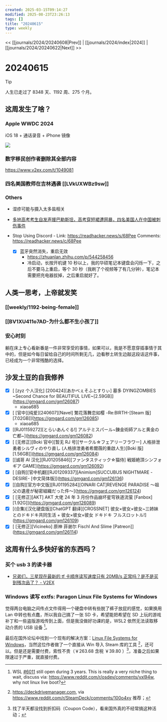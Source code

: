 ```yaml
---
created: 2025-03-15T09:14:27
modified: 2025-08-23T23:26:13
tags: []
title: "20240615"
type: weekly
---
```


<< [[journals/2024/20240608|Prev]] | [[journals/2024/index|2024]] | [[journals/2024/20240622|Next]] >>

# 20240615

> [!tip]
> 人生已走过了 8348 天、1192 周、275 个月。

## 这周发生了啥？

### Apple WWDC 2024

iOS 18 + 通话录音 + iPhone 镜像

![](https://x.com/UTMapp/status/1799647652134654045)

### 数字移民创作者删除其全部内容

https://www.v2ex.com/t/1049081

### 四名美国教师在吉林遇袭 [[LVkUXWBz9sw]]

### Others

- 湿疹可能与摄入太多盐相关
- [多地高考考生自发声援巴勒斯坦，高考穿短裙遭网暴，四名美国人在中国被刺伤事件](https://mailchi.mp/519e316c8169/ot45ikfh2y-17387566)
- Stop Using Discord
      - Link: https://readhacker.news/s/68Pee
        Comments: https://readhacker.news/c/68Pee

  - [x] 蓝牙突然消失，重启无效
    - https://zhuanlan.zhihu.com/p/544258456
    - 冷启动，长按开机键 10 秒以上，我的华硕笔记本键盘会闪烁一下，之后不要马上重启，等个 30 秒（我刷了个视频等了有几分钟），笔记本需要把充电器拔掉，之后重启就好了。

## 人类一思考，上帝就发笑

### [[weekly/1192-being-female]]

### [[BV1XU411o7AD-为什么都不生小孩了]]

### 安心时刻

躺在床上专心看新番是一件非常享受的事情，如果可以，我是不愿意穿插事情于其中的，但是如今每日留给自己的时间所剩无几，边看秽土转生边敲这段话这件事，已经成为一个非常残酷的选择。

## 沙发土豆的自我修养

  - [x] [ [zyz 个人汉化] [200424]\[あかべぇそふとすりぃ] 墓多 DYINGZOMBIES ~Second Chance for BEAUTIFUL LIVE~[2.59GB]](https://gmgard.com/gm126087)
    - xiaoa685
  - [x] [ [官中]\[纯爱]\[240607]\[Navel] 繁花落舞恋如樱 -Re:BIRTH-[Steam 版]\[7.02GB]](https://gmgard.com/gm126085)
    - xiaoa685
  - [x] [[RJ01159272]\[とらいあんぐる!] アルテミスパール~錬金術師アルと黄金の亡都~](https://gmgard.com/gm126082)
  - [x] [ [无修正]\[Boki 官中]\[暂无 RJ 号]\[サークル☆フェアリーフラワー] 人格排泄勇者シルヴィのやり直し (人格排泄勇者希爾薇的重啟人生)[Boki 版]\[1.56GB]](https://gmgard.com/gm126084)
  - [x] [[诚哥 AI 汉化]\[RJ01205846]\[ファンタスティック☆猫侍] 戦姫絶頂シンフォギア GAME](https://gmgard.com/gm126092)
  - [x] [ [自购]\[官中机翻]\[RJ01209337]\[Animism]SUCCUBUS NIGHTMARE -DESIRE- [中文简体版]](https://gmgard.com/gm126136)
  - [x] [[自购]\[官方中文版]\[RJ01195284]\[OINARI CAT]REVENGE PARADISE 〜祖父の遺産が秘密組織だった件〜](https://gmgard.com/gm126124)
  - [x] [ [无修正]\[AKT] AKT 大佬 24 年 3 月份作品崩坏星穹铁道流萤 [Fanbox]\[1.92G]](https://gmgard.com/gm126089)
  - [x] [(合集)[汉化硬盘版]\[ChatGPT 翻译]\[CROSSNET] 彼女×彼女×彼女~三姉妹とのドキドキ共同生活 + 彼女×彼女×彼女 ドキドキ フルスロットル!](https://gmgard.com/gm126109)
  - [x] [ [无修正]\[Vicineko] 原神 菲谢尔 Fischl And Slime [Patreon]](https://gmgard.com/gm126114)

## 这周有什么多快好省的东西吗？

### 买个 usb 3 的读卡器

- [兄弟们，三星现在最新的 tf 卡顺序读写速度只有 20MB/s 正常吗？是不是买到残次品了？ - V2EX](https://www.v2ex.com/t/922764)

### Windows 读写 extfs: Paragon Linux File Systems for Windows

觉得两台电脑之间传点文件得用一个硬盘中转有些脱了裤子放屁的感觉，如果换用 Lan 中转也有点蠢，所以我自己搞了一张 SD 卡，希望能把希望在 SD 上玩的游戏补丁和一些盗版游戏传到上面，但是我没做好功课的是，WSL2 依然无法读取移动介质的 USB 设备 [^wsl_found_nothing]。

最后在国外论坛中找到一个现有的解决方案：[Linux File Systems for Windows](https://www.paragon-software.com/us/home/linuxfs-windows/)，当然这位作者做了一个直接从 Win 导入 Steam 库的工具 [^deck_manage]，还可以。但是还是需要付费，索性不贵（￥263.68 含税 ￥39.80 ）[^paragon_price]，准备之后如果限速过于严重，就直接付费。

[^wsl_found_nothing]: WSL [\#6011](https://github.com/microsoft/WSL/issues/6011) still open during 3 years. This is really a very niche thing to wait, discuss via: https://www.reddit.com/r/osdev/comments/yxl94w, why not linux live boot?
[^deck_manage]: https://deckdrivemanager.com, via https://www.reddit.com/r/SteamDeck/comments/100o4xy 推荐；
[^paragon_price]: 找了半天都没找到折扣码（Coupon Code），看来国外真的不经常搞这种活动；
